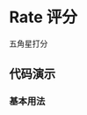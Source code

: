 # Rate 评分

五角星打分

## 代码演示

### 基本用法

<code src="../../src/rate/demo/basic.tsx"></code> 

<API src="../../src/rate/index.tsx"></API> 